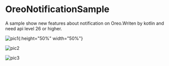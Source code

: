 # OreoNotificationSample
A sample show new features about notification on Oreo.Writen by kotlin and need api level 26 or higher.

![pic1](https://github.com/andrsay/OreoNotificationSample/blob/master/screenshots/Screenshot_20180108-222616.png){:height="50%" width="50%"}

![pic2](https://github.com/andrsay/OreoNotificationSample/blob/master/screenshots/Screenshot_20180108-222639.png)

![pic3](https://github.com/andrsay/OreoNotificationSample/blob/master/screenshots/Screenshot_20180108-222702.png)
